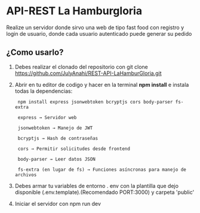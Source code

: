 # API-REST La Hamburgloria

Realize un servidor donde sirvo una web de tipo fast food con registro y login de usuario, donde cada usuario autenticado puede generar su pedido

## ¿Como usarlo?

1. Debes realizar el clonado del repositorio con git clone https://github.com/JulyAnahi/REST-API-LaHamburGloria.git
2. Abrir en tu editor de codigo y hacer en la terminal **npm install** e instala todas la dependencias:
		   

		npm install express jsonwebtoken bcryptjs cors body-parser fs-extra

		express → Servidor web

		jsonwebtoken → Manejo de JWT

		bcryptjs → Hash de contraseñas

		cors → Permitir solicitudes desde frontend

		body-parser → Leer datos JSON

		fs-extra (en lugar de fs) → Funciones asíncronas para manejo de archivos

4. Debes armar  tu variables de entorno . env con la plantilla que dejo disponible (.env.template).(Recomendado PORT:3000) y carpeta 'public'
5. Iniciar el servidor con npm run dev
